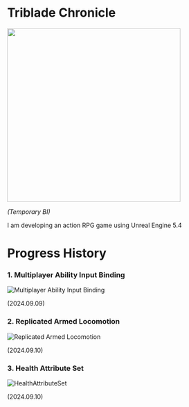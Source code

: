 # Triblade Chronicle
<img src="https://github.com/user-attachments/assets/4b70419e-9f91-4cfb-8267-a2415ccecdd2" height="400" />

*(Temporary BI)*

I am developing an action RPG game using Unreal Engine 5.4

# Progress History
### 1. Multiplayer Ability Input Binding
![Multiplayer Ability Input Binding](https://github.com/user-attachments/assets/0b55afa4-9dd7-48f3-9d16-9250940da970)

(2024.09.09)

### 2. Replicated Armed Locomotion
![Replicated Armed Locomotion](https://github.com/user-attachments/assets/1e51deeb-2ed1-4887-92b7-cea6be15bed5)

(2024.09.10)

### 3. Health Attribute Set
![HealthAttributeSet](https://github.com/user-attachments/assets/b19ef0f5-1065-433e-973c-8e7af69f3912)

(2024.09.10)

